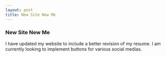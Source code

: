 ```yaml
---
layout: post
title: New Site New Me
---
```

### New Site New Me

I have updated my website to include a better revision of my resume. I am currently looking to implement buttons for various social medias.